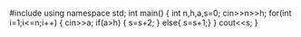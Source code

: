 #include <iostream>
using namespace std;
int main()
{
  int n,h,a,s=0;
  cin>>n>>h;
    for(int i=1;i<=n;i++)
    {
     cin>>a;
     if(a>h)
     {
      s=s+2;
     }
     else{
      s=s+1;}
    }
   cout<<s;
}
